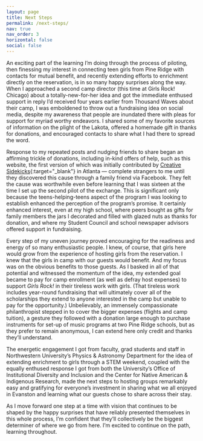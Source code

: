 ```yaml
---
layout: page
title: Next Steps
permalink: /next-steps/
nav: true
nav_order: 3
horizontal: false
social: false
---
```


An exciting part of the learning I’m doing through the process of piloting, then finessing my interest in connecting teen girls from Pine Ridge with contacts for mutual benefit, and recently extending efforts to enrichment directly on the reservation, is in so many happy surprises along the way. When I approached a second camp director (this time at Girls Rock! Chicago) about a totally-new-for-her idea and got the immediate enthused support in reply I’d received four years earlier from Thousand Waves about their camp, I was emboldened to throw out a fundraising idea on social media, despite my awareness that people are inundated there with pleas for support for myriad worthy endeavors. I shared some of my favorite sources of information on the plight of the Lakota, offered a homemade gift in thanks for donations, and encouraged contacts to share what I had there to spread the word.

Response to my repeated posts and nudging friends to share began an affirming trickle of donations, including in-kind offers of help, such as this website, the first version of which was initially contributed by [Creative Sidekicks](https://www.creativesidekicks.com){:target="_blank"} in Atlanta — complete strangers to me until they discovered this cause through a family friend via Facebook. They felt the cause was worthwhile even before learning that I was sixteen at the time I set up the second pilot of the exchange. This is significant only because the teens-helping-teens aspect of the program I was looking to establish enhanced the perception of the program’s promise. It certainly enhanced interest, even at my high school, where peers bought as gifts for family members the jars I decorated and filled with glazed nuts as thanks for donation, and where my Student Council and school newspaper advisors offered support in fundraising.

Every step of my uneven journey proved encouraging for the readiness and energy of so many enthusiastic people. I knew, of course, that girls here would grow from the experience of hosting girls from the reservation. I knew that the girls in camp with our guests would benefit. And my focus was on the obvious benefits to those guests. As I basked in all of that potential and witnessed the momentum of the idea, my extended goal became to pay for camp enrollment (as well as defray host expenses) to support *Girls Rock!* in their tireless work with girls. (That tireless work includes year-round fundraising that will ultimately cover all of the scholarships they extend to anyone interested in the camp but unable to pay for the opportunity.) Unbelievably, an immensely compassionate philanthropist stepped in to cover the bigger expenses (flights and camp tuition), a gesture they followed with a donation large enough to purchase instruments for set-up of music programs at two Pine Ridge schools, but as they prefer to remain anonymous, I can extend here only credit and thanks they’ll understand.

The energetic engagement I got from faculty, grad students and staff in Northwestern University’s Physics & Astronomy Department for the idea of extending enrichment to girls through a STEM weekend, coupled with the equally enthused response I got from both the University’s Office of Institutional Diversity and Inclusion and the Center for Native American & Indigenous Research, made the next steps to hosting groups remarkably easy and gratifying for everyone’s investment in sharing what we all enjoyed in Evanston and learning what our guests chose to share across their stay.

As I move forward one step at a time with vision that continues to be shaped by the happy surprises that have reliably presented themselves in this whole process, I’m confident that they’ll collectively be the biggest determiner of where we go from here. I’m excited to continue on the path, learning throughout.
